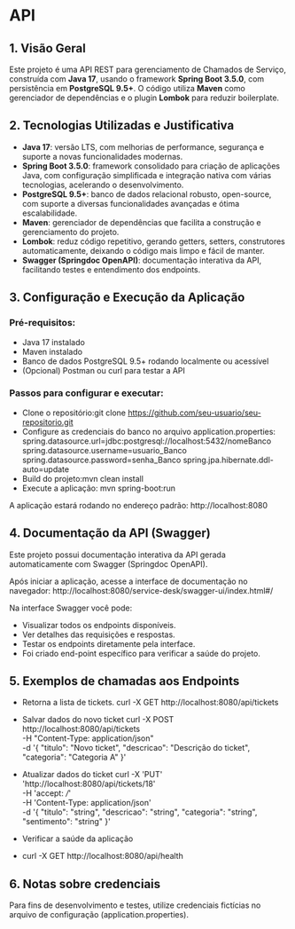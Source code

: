 # API

## 1. Visão Geral

Este projeto é uma API REST para gerenciamento de Chamados de Serviço, construída com **Java 17**, usando o framework **Spring Boot 3.5.0**, com persistência em **PostgreSQL 9.5+**. O código utiliza **Maven** como gerenciador de dependências e o plugin **Lombok** para reduzir boilerplate.

## 2. Tecnologias Utilizadas e Justificativa

- **Java 17**: versão LTS, com melhorias de performance, segurança e suporte a novas funcionalidades modernas.
- **Spring Boot 3.5.0**: framework consolidado para criação de aplicações Java, com configuração simplificada e integração nativa com várias tecnologias, acelerando o desenvolvimento.
- **PostgreSQL 9.5+**: banco de dados relacional robusto, open-source, com suporte a diversas funcionalidades avançadas e ótima escalabilidade.
- **Maven**: gerenciador de dependências que facilita a construção e gerenciamento do projeto.
- **Lombok**: reduz código repetitivo, gerando getters, setters, construtores automaticamente, deixando o código mais limpo e fácil de manter.
- **Swagger (Springdoc OpenAPI)**: documentação interativa da API, facilitando testes e entendimento dos endpoints.

## 3. Configuração e Execução da Aplicação

### Pré-requisitos:

- Java 17 instalado
- Maven instalado
- Banco de dados PostgreSQL 9.5+ rodando localmente ou acessível
- (Opcional) Postman ou curl para testar a API

### Passos para configurar e executar:

- Clone o repositório:git clone https://github.com/seu-usuario/seu-repositorio.git
- Configure as credenciais do banco no arquivo application.properties:
  spring.datasource.url=jdbc:postgresql://localhost:5432/nomeBanco
  spring.datasource.username=usuario_Banco
  spring.datasource.password=senha_Banco
  spring.jpa.hibernate.ddl-auto=update
- Build do projeto:mvn clean install
- Execute a aplicação: mvn spring-boot:run

A aplicação estará rodando no endereço padrão: http://localhost:8080

## 4. Documentação da API (Swagger)

Este projeto possui documentação interativa da API gerada automaticamente com Swagger (Springdoc OpenAPI).

Após iniciar a aplicação, acesse a interface de documentação no navegador:
http://localhost:8080/service-desk/swagger-ui/index.html#/

Na interface Swagger você pode:

- Visualizar todos os endpoints disponíveis.
- Ver detalhes das requisições e respostas.
- Testar os endpoints diretamente pela interface.
- Foi criado end-point específico para verificar a saúde do projeto.

## 5. Exemplos de chamadas aos Endpoints
- Retorna a lista de tickets.
curl -X GET http://localhost:8080/api/tickets

- Salvar dados do novo ticket
curl -X POST http://localhost:8080/api/tickets \
-H "Content-Type: application/json" \
-d '{
"titulo": "Novo ticket",
"descricao": "Descrição do ticket",
"categoria": "Categoria A"
}'

- Atualizar dados do ticket
  curl -X 'PUT' \
  'http://localhost:8080/api/tickets/18' \
  -H 'accept: */*' \
  -H 'Content-Type: application/json' \
  -d '{
  "titulo": "string",
  "descricao": "string",
  "categoria": "string",
  "sentimento": "string"
  }'

- Verificar a saúde da aplicação
- curl -X GET http://localhost:8080/api/health


## 6. Notas sobre credenciais
Para fins de desenvolvimento e testes, utilize credenciais fictícias no arquivo de configuração (application.properties).



